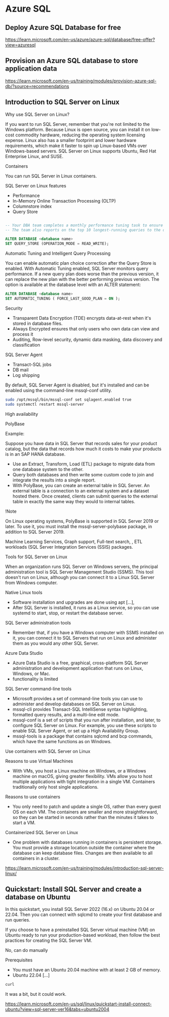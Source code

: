 # Azure SQL

## Deploy Azure SQL Database for free

https://learn.microsoft.com/en-us/azure/azure-sql/database/free-offer?view=azuresql

## Provision an Azure SQL database to store application data

https://learn.microsoft.com/en-us/training/modules/provision-azure-sql-db/?source=recommendations


## Introduction to SQL Server on Linux

Why use SQL Server on Linux?

If you want to run SQL Server, remember that you're not limited to the Windows platform. Because Linux is open source, you can install it on low-cost commodity hardware, reducing the operating system licensing expense. Linux also has a smaller footprint and lower hardware requirements, which make it faster to spin up Linux-based VMs over Windows-based servers.
SQL Server on Linux supports Ubuntu, Red Hat Enterprise Linux, and SUSE.


Containers

You can run SQL Server in Linux containers.


SQL Server on Linux features

* Performance
* In-Memory Online Transaction Processing (OLTP)
* Columnstore index
* Query Store

```sql

-- Your DBA team completes a monthly performance tuning task to ensure the correct query plans are used.
-- The team also reports on the top 10 longest-running queries to the development lead and checks on any resource locks. The Query Store supports all these tasks, and you can enable it with Transact-SQL:

ALTER DATABASE <database name>
SET QUERY_STORE (OPERATION_MODE = READ_WRITE);

```

Automatic Tuning and Intelligent Query Processing

You can enable automatic plan choice correction after the Query Store is enabled. With Automatic Tuning enabled, SQL Server monitors query performance. If a new query plan does worse than the previous version, it can replace the new plan with the better performing previous version. The option is available at the database level with an ALTER statement:



```sql
ALTER DATABASE <database name>
SET AUTOMATIC_TUNING ( FORCE_LAST_GOOD_PLAN = ON );
```

Security

* Transparent Data Encryption (TDE) encrypts data-at-rest when it's stored in database files. 
* Always Encrypted ensures that only users who own data can view and process it
* Auditing, Row-level security, dynamic data masking, data discovery and classification


SQL Server Agent

* Transact-SQL jobs
* DB mail
* Log shipping

By default, SQL Server Agent is disabled, but it's installed and can be enabled using the command-line mssql-conf utility.

```bash
sudo /opt/mssql/bin/mssql-conf set sqlagent.enabled true
sudo systemctl restart mssql-server

```
High availability

PolyBase

Example:

Suppose you have data in SQL Server that records sales for your product catalog, but the data that records how much it costs to make your products is in an SAP HANA database.

* Use an Extract, Transform, Load (ETL) package to migrate data from one database system to the other.
* Query both databases and then write some custom code to join and integrate the results into a single report.
* With PolyBase, you can create an external table in SQL Server. An external table is a connection to an external system and a dataset hosted there. Once created, clients can submit queries to the external table in exactly the same way they would to internal tables.


!Note

On Linux operating systems, PolyBase is supported in SQL Server 2019 or later. To use it, you must install the mssql-server-polybase package, in addition to SQL Server 2019.

Machine Learning Services, Graph support, Full-text search, , ETL workloads (SQL Server Integration Services (SSIS) packages.


Tools for SQL Server on Linux

When an organization runs SQL Server on Windows servers, the principal administration tool is SQL Server Management Studio (SSMS). This tool doesn't run on Linux, although you can connect it to a Linux SQL Server from Windows computer.

Native Linux tools

* Software installation and upgrades are done using apt [...],
* After SQL Server is installed, it runs as a Linux service, so you can use systemd to start, stop, or restart the database server.


SQL Server administration tools

* Remember that, if you have a Windows computer with SSMS installed on it, you can connect it to SQL Servers that run on Linux and administer them as you would any other SQL Server. 

Azure Data Studio

* Azure Data Studio is a free, graphical, cross-platform SQL Server administration and development application that runs on Linux, Windows, or Mac. 
* functionality is limited

SQL Server command-line tools


* Microsoft provides a set of command-line tools you can use to administer and develop databases on SQL Server on Linux.
* mssql-cli provides Transact-SQL IntelliSense syntax highlighting, formatted query results, and a multi-line edit mode.
* mssql-conf is a set of scripts that you run after installation, and later, to configure SQL Server on Linux. For example, you use these scripts to enable SQL Server Agent, or set up a High Availability Group.
* mssql-tools is a package that contains sqlcmd and bcp commands, which have the same functions as on Windows.


Use containers with SQL Server on Linux

Reasons to use Virtual Machines

* With VMs, you host a Linux machine on Windows, or a Windows machine on macOS, giving greater flexibility. VMs allow you to host multiple applications with tight integration in a single VM. Containers traditionally only host single applications.

Reasons to use containers

* You only need to patch and update a single OS, rather than every guest OS on each VM. The containers are smaller and more straightforward, so they can be started in seconds rather than the minutes it takes to start a VM.

Containerized SQL Server on Linux

* One problem with databases running in containers is persistent storage. You must provide a storage location outside the container where the database can keep database files. Changes are then available to all containers in a cluster.



https://learn.microsoft.com/en-us/training/modules/introduction-sql-server-linux/


## Quickstart: Install SQL Server and create a database on Ubuntu

In this quickstart, you install SQL Server 2022 (16.x) on Ubuntu 20.04 or 22.04. Then you can connect with sqlcmd to create your first database and run queries.

If you choose to have a preinstalled SQL Server virtual machine (VM) on Ubuntu ready to run your production-based workload, then follow the best practices for creating the SQL Server VM.

No, can do manually

Prerequisites

* You must have an Ubuntu 20.04 machine with at least 2 GB of memory.
* Ubuntu 22.04 [...]

```bash
curl 
```

It was a bit, but it could work.



https://learn.microsoft.com/en-us/sql/linux/quickstart-install-connect-ubuntu?view=sql-server-ver16&tabs=ubuntu2004